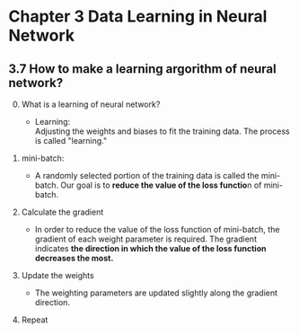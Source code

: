 

<!--
 * @Author       : Jingsheng Lyu
 * @Date         : 2020-07-04 00:11:56
 * @LastEditors  : Jingsheng Lyu
 * @LastEditTime : 2020-07-04 00:34:16
 * @FilePath     : /Deep_Learning/Chapter3/CH3_7/README.md
 * @Github       : https://github.com/jingshenglyu
 * @Web          : https://jingshenglyu.github.io/
 * @E-Mail       : jingshenglyu@gmail.com
--> 

# Chapter 3 Data Learning in Neural Network

## 3.7 How to make a learning argorithm of neural network?

0. What is a learning of neural network?
    * Learning:  
        Adjusting the weights and biases to fit the training data. The process is called "learning."
1. mini-batch:  
    * A randomly selected portion of the training data is called the mini-batch.
Our goal is to **reduce the value of the loss functio**n of mini-batch.

2. Calculate the gradient
    * In order to reduce the value of the loss function of mini-batch, the gradient of each weight parameter is required. The gradient indicates **the direction in which the value of the loss function decreases the most.**

3. Update the weights
    * The weighting parameters are updated slightly along the gradient direction.

4. Repeat